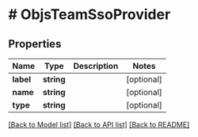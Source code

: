 # # ObjsTeamSsoProvider

## Properties

Name | Type | Description | Notes
------------ | ------------- | ------------- | -------------
**label** | **string** |  | [optional]
**name** | **string** |  | [optional]
**type** | **string** |  | [optional]

[[Back to Model list]](../../README.md#models) [[Back to API list]](../../README.md#endpoints) [[Back to README]](../../README.md)
